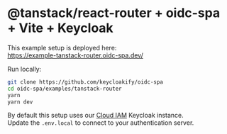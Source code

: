 # @tanstack/react-router + oidc-spa + Vite + Keycloak

This example setup is deployed here:  
https://example-tanstack-router.oidc-spa.dev/

Run locally:

```bash
git clone https://github.com/keycloakify/oidc-spa
cd oidc-spa/examples/tanstack-router
yarn
yarn dev
```

By default this setup uses our [Cloud IAM](https://www.cloud-iam.com/) Keycloak instance.  
Update the `.env.local` to connect to your authentication server.
